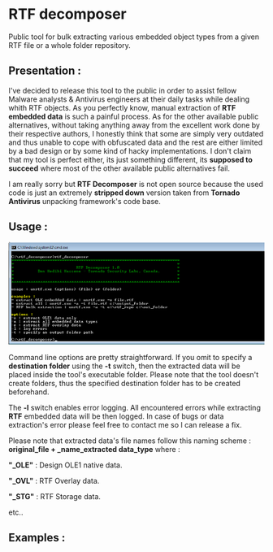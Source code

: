 # RTF decomposer

Public tool for bulk extracting various embedded object types from a given RTF file or a whole folder repository.

## Presentation :

I've decided to release this tool to the public in order to assist fellow Malware analysts & Antivirus engineers at their daily tasks while dealing whith RTF objects. As you perfectly know, manual extraction of <b>RTF embedded data</b> is such a painful process. As for the other available public alternatives, without taking anything away from the excellent work done by their respective authors, I honestly think that some are simply very outdated and thus unable to cope with obfuscated data and the rest are either limited by a bad design or by some kind of hacky implementations. I don't claim that my tool is perfect either, its just something different, its <b>supposed to succeed</b> where most of the other available public alternatives fail.

I am really sorry but <b>RTF Decomposer</b> is not open source because the used code is just an extremely <b>stripped down</b> version taken from <b>Tornado Antivirus</b> unpacking framework's code base.


## Usage :


![](pictures/rtf_decomp.png)

Command line options are pretty straightforward. If you omit to specify a <b>destination folder</b> using the <b>-t</b> switch, then the extracted data will be placed inside the tool's executable folder. Please note that the tool doesn't create folders, thus the specified destination folder has to be created beforehand. 

The <b>-l</b> switch enables error logging. All encountered errors while extracting <b>RTF</b> embedded data will be then logged. In case of bugs or data extraction's error please feel free to contact me so I can release a fix.

Please note that extracted data's file names follow this naming scheme : <b>original_file + _name_extracted data_type</b> where :

<b>"_OLE"</b> : Design OLE1 native data.

<b>"_OVL"</b> : RTF Overlay data.

<b>"_STG"</b> : RTF Storage data.


etc..

## Examples :




